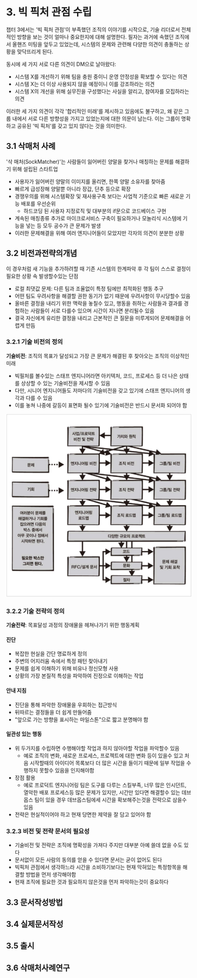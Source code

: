 # 3. 빅 픽처 관점 수립

챕터 3에서는 '빅 픽처 관점'이 부족했던 조직의 이야기를 시작으로, 기술 리더로서 전체적인 방향을 보는 것이 얼마나 중요한지에 대해 설명한다.
필자는 과거에 속했던 조직에서 올핸즈 미팅을 앞두고 있었는데, 시스템의 문제와 관련해 다양한 의견이 충돌하는 상황을 맞닥뜨리게 된다.

동시에 세 가지 서로 다른 의견이 DM으로 날아왔다:

- 시스템 X를 개선하기 위해 팀을 충원 중이니 운영 안정성을 확보할 수 있다는 의견
- 시스템 X는 더 이상 사용되지 않을 예정이니 이를 강조하라는 의견
- 시스템 X의 개선을 위해 실무진을 구성했다는 사실을 알리고, 참여자를 모집하라는 의견

이러한 세 가지 의견이 각각 '합리적인 미래'를 제시하고 있음에도 불구하고, 왜 같은 그룹 내에서 서로 다른 방향성을 가지고 있었는지에 대한 의문이 남는다.
이는 그룹이 명확하고 공유된 '빅 픽처'를 갖고 있지 않다는 것을 의미한다.

## 3.1 삭매처 사례

'삭 매처(SockMatcher)'는 사람들이 잃어버린 양말을 찾거나 매칭하는 문제를 해결하기 위해 설립된 스타트업

- 사용자가 잃어버린 양말의 이미지를 올리면, 한쪽 양말 소유자를 찾아줌
- 빠르게 급성장해 양말뿐 아니라 장갑, 단추 등으로 확장
- 경쟁우의를 위해 시스템확장 및 재사용구축 보다는 사업적 기준으로 빠른 새로운 기능 배포를 우선순위
  - 하드코딩 된 사용자 지정로직 및 대부분의 if문으로 코드베이스 구현
- 계속된 매칭종류 추가로 마이크로서비스 구축이 필요하거나 모놀리식 시스템에 기능을 넣는 등 모두 공수가 큰 문제가 발생
- 이러한 문제해결을 위해 여러 엔지니어들이 모았지만 각자의 의견이 분분한 상황

## 3.2 비전과전략의개념

이 경우처럼 새 기능을 추가하려할 때 기존 시스템의 한계파악 후 각 팀이 스스로 결정이 필요한 상황 속 발생할수있는 단점

- 로컬 최댓값 문제: 다른 팀과 조율없이 특정 팀에만 최적화된 행동 추구
- 어떤 팀도 우려사항을 해결할 권한 동기가 없기 때문에 우려사항이 무시당할수 있음
- 올바른 결정을 내리기 위한 맥락을 놓칠수 있고, 행동을 취하는 사람들과 결과를 경험하는 사람들이 서로 다를수 있으며 시간이 지나면 분리될수 있음
- 결국 자신에게 유리한 결정을 내리고 근본적인 큰 질문을 미루게되어 문제해결을 어렵게 만듬

### 3.2.1 기술 비전의 정의
**기술비전**: 조직의 목표가 달성되고 가장 큰 문제가 해결된 후 찾아오는 조직의 이상적인 미래

- 빅필처를 볼수있는 스태프 엔지니어라면 아키텍처, 코드, 프로세스 등 더 나은 상태를 상상할 수 있는 기술비전을 제시할 수 있음
- 다만, 시니어 엔지니어들도 저마다의 기술비전을 갖고 있기에 스태프 엔지니어의 생각과 다를 수 있음
- 이를 놓쳐 나중에 갈등이 표면화 될수 있기에 기술비전은 반드시 문서화 되어야 함

<img src="./images/3.2.1-0.png" width="600" />

### 3.2.2 기술 전략의 정의
**기술전략**: 목표달성 과정의 장애물을 헤쳐나가기 위한 행동계획

#### 진단
- 복잡한 현실을 간단 명료하게 정의
- 주변의 어지러움 속에서 특정 패턴 찾아내기
- 문제를 쉽게 이해하기 위해 비유나 정신모형 사용
- 상황의 가장 본질적 특성을 파악하여 진정으로 이해하는 작업

#### 안내 지침
- 진단을 통해 파악한 장애물을 우회하는 접근방식
- 뒤따르는 결정들을 더 쉽게 만들어줌
- "앞으로 가는 방향을 표시하는 마일스톤"으로 짧고 분명해야 함

#### 일관성 있는 행동
- 위 두가지를 수립하면 수행해야할 작업과 하지 않아야할 작업을 파악할수 있음
  - 예로 조직의 변화, 새로운 프로세스, 프로젝트에 대한 변화 등이 있을수 있고 처음 시작할때의 아이디어 목록보다 더 많은 시간을 들이기 때문에
    일부 작업을 수행하지 못할수 있음을 인지해야함
- 장점 활용
  - 예로 프로덕트 엔지니어링 팀은 도구를 다루는 스킬부족, 너무 많은 인시던트, 열악한 배포 프로세스등 많은 문제가 있지만, 시간만 있다면 해결할수 있는
    데브옵스 팀이 있을 경우 데브옵스팀에세 시간을 확보해주는것을 전략으로 삼을수 있음
- 전략은 현실적이어야 하고 현재 당면한 제약을 잘 담고 있어야 함

### 3.2.3 비전 및 전략 문서의 필요성
- 기술비전 및 전략은 조직에 명확성을 가져다 주지만 대부분 아예 쓸데 없을 수도 있다
- 문서없이 모든 사람의 동의를 얻을 수 있다면 문서는 굳이 없어도 된다
- 빅픽처 관점에서 생각하느라 시간을 소비하기보다는 현재 막혀있는 특정항목을 해결할 방법을 먼저 생각해야함
- 현재 조직에 필요한 것과 필요하지 않은것을 먼저 파악하는것이 중요하다

## 3.3 문서작성방법

## 3.4 실제문서작성

## 3.5 출시

## 3.6 삭매처사례연구

